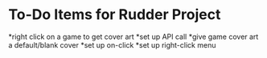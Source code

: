 To-Do Items for Rudder Project
==============================
*right click on a game to get cover art
	*set up API call
	*give game cover art a default/blank cover
	*set up on-click
	*set up right-click menu